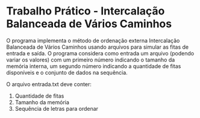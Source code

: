 # Trabalho Prático - Intercalação Balanceada de Vários Caminhos
O programa implementa o método de ordenação externa Intercalação Balanceada de Vários Caminhos usando arquivos para simular as fitas de entrada e saída.
O programa considera como entrada um arquivo (podendo
variar os valores) com um primeiro número indicando o tamanho da memória
interna, um segundo número indicando a quantidade de fitas disponíveis e o
conjunto de dados na sequência.

O arquivo entrada.txt deve conter:
1. Quantidade de fitas
2. Tamanho da memória
3. Sequência de letras para ordenar
